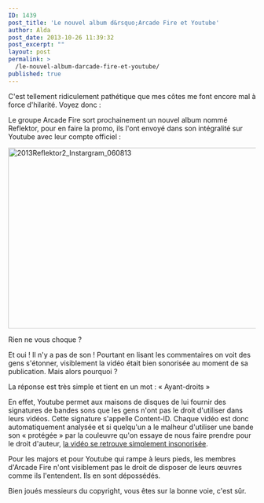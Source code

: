 ```yaml
---
ID: 1439
post_title: 'Le nouvel album d&rsquo;Arcade Fire et Youtube'
author: Alda
post_date: 2013-10-26 11:39:32
post_excerpt: ""
layout: post
permalink: >
  /le-nouvel-album-darcade-fire-et-youtube/
published: true
---
```

C'est tellement ridiculement pathétique que mes côtes me font encore mal à force d'hilarité. Voyez donc :

Le groupe Arcade Fire sort prochainement un nouvel album nommé Reflektor, pour en faire la promo, ils l'ont envoyé dans son intégralité sur Youtube avec leur compte officiel :

<a href="http://www.youtube.com/watch?v=CBjqUEMlHTY"><img src="http://aldarone.fr/wp-content/uploads/2013/10/2013Reflektor2_Instargram_060813.jpg" alt="2013Reflektor2_Instargram_060813" width="552" height="368" class="aligncenter size-full wp-image-1440" /></a>

Rien ne vous choque ?

Et oui ! Il n'y a pas de son ! Pourtant en lisant les commentaires on voit des gens s'étonner, visiblement la vidéo était bien sonorisée au moment de sa publication. Mais alors pourquoi ?

La réponse est très simple et tient en un mot : « Ayant-droits »

En effet, Youtube permet aux maisons de disques de lui fournir des signatures de bandes sons que les gens n'ont pas le droit d'utiliser dans leurs vidéos. Cette signature s'appelle Content-ID. Chaque vidéo est donc automatiquement analysée et si quelqu'un a le malheur d'utiliser une bande son « protégée » par la couleuvre qu'on essaye de nous faire prendre pour le droit d'auteur, <a href="https://support.google.com/youtube/answer/2797370?hl=en&amp;ref_topic=2778545">la vidéo se retrouve simplement insonorisée</a>.

Pour les majors et pour Youtube qui rampe à leurs pieds, les membres d'Arcade Fire n'ont visiblement pas le droit de disposer de leurs œuvres comme ils l'entendent. Ils en sont dépossédés.

Bien joués messieurs du copyright, vous êtes sur la bonne voie, c'est sûr.